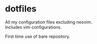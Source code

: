 # dotfiles
All my configuration files excluding neovim.  
Includes vim configurations.

First time use of bare repository.
